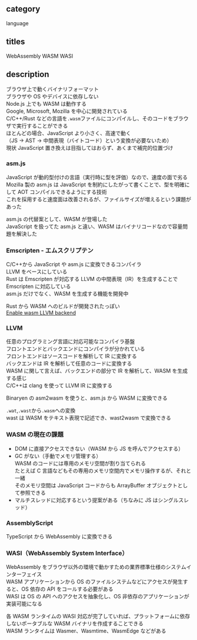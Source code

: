 ## category

language

## titles

WebAssembly
WASM
WASI

## description

ブラウザ上で動くバイナリフォーマット  
ブラウザや OS やデバイスに依存しない  
Node.js 上でも WASM は動作する  
Google, Microsoft, Mozilla を中心に開発されている  
C/C++/Rust などの言語を`.wasm`ファイルにコンパイルし、そのコードをブラウザで実行することができる  
ほとんどの場合、JavaScript より小さく、高速で動く  
（JS -> AST -> 中間表現（バイトコード）という変換が必要ないため）  
現状 JavaScript 置き換えは目指してはおらず、あくまで補完的位置づけ

### asm.js

JavaScript が動的型付けの言語（実行時に型を評価）なので、速度の面で劣る  
Mozilla 製の asm.js は JavaScript を制約にしたがって書くことで、型を明確にして AOT コンパイルできるようにする技術  
これを採用すると速度面は改善されるが、ファイルサイズが増えるという課題があった

asm.js の代替案として、WASM が登場した  
JavaScript を扱ってた asm.js と違い、WASM はバイナリコードなので容量問題を解決した

### Emscripten - エムスクリプテン

C/C++から JavaScript や asm.js に変換できるコンパイラ  
LLVM をベースにしている  
Rust は Emscripten が対応する LLVM の中間表現（IR）を生成することで Emscripten に対応している  
asm.js だけでなく、WASM を生成する機能を開発中

Rust から WASM へのビルドが開発されたっぽい  
<a href="https://github.com/rust-lang/rust/pull/42571" target="_blank">Enable wasm LLVM backend</a>

### LLVM

任意のプログラミング言語に対応可能なコンパイラ基盤  
フロントエンドとバックエンドにコンパイラが分かれている  
フロントエンドはソースコードを解析して IR に変換する  
バックエンドは IR を解析して任意のコードに変換する  
WASM に関して言えば、バックエンドの部分で IR を解析して、WASM を生成する感じ  
C/C++は clang を使って LLVM IR に変換する

Binaryen の asm2wasm を使うと、asm.js から WASM に変換できる

`.wat`,`.wast`から`.wasm`への変換  
wast は WASM をテキスト表現で記述でき、wast2wasm で変換できる

### WASM の現在の課題

- DOM に直接アクセスできない（WASM から JS を呼んでアクセスする）
- GC がない（手動でメモリ管理する）  
  WASM のコードには専用のメモリ空間が割り当てられる  
  たとえば C 言語などもその専用のメモリ空間内でメモリ操作するが、それと一緒  
  そのメモリ空間は JavaScript コードからも ArrayBuffer オブジェクトとして参照できる
- マルチスレッドに対応するという提案がある（ちなみに JS はシングルスレッド）

### AssemblyScript

TypeScript から WebAssembly に変換できる

### WASI（WebAssembly System Interface）

WebAssembly をブラウザ以外の環境で動かすための業界標準仕様のシステムインターフェイス  
WASM アプリケーションから OS のファイルシステムなどにアクセスが発生すると、OS 依存の API をコールする必要がある  
WASI は OS の API へのアクセスを抽象化し、OS 非依存のアプリケーションが実装可能になる

各 WASM ランタイムの WASI 対応が完了していれば、プラットフォームに依存しないポータブルな WASM バイナリを作成することできる  
WASM ランタイムは Wasmer、Wasmtime、WasmEdge などがある
